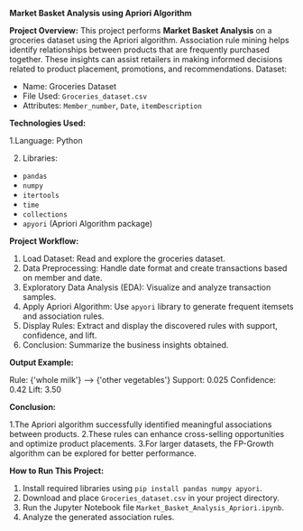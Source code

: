 **Market Basket Analysis using Apriori Algorithm**

**Project Overview:**
This project performs **Market Basket Analysis** on a groceries dataset using the Apriori algorithm.
Association rule mining helps identify relationships between products that are frequently purchased together. These insights can assist retailers in making informed decisions related to product placement, promotions, and recommendations.
 Dataset:
- Name: Groceries Dataset
- File Used: `Groceries_dataset.csv`
- Attributes: `Member_number`, `Date`, `itemDescription`



**Technologies Used:**

1.Language: Python

2. Libraries:
  - `pandas`
  - `numpy`
  - `itertools`
  - `time`
  - `collections`
  - `apyori` (Apriori Algorithm package)



**Project Workflow:**

1. Load Dataset: Read and explore the groceries dataset.
2. Data Preprocessing: Handle date format and create transactions based on member and date.
3. Exploratory Data Analysis (EDA): Visualize and analyze transaction samples.
4. Apply Apriori Algorithm: Use `apyori` library to generate frequent itemsets and association rules.
5. Display Rules: Extract and display the discovered rules with support, confidence, and lift.
6. Conclusion: Summarize the business insights obtained.


**Output Example:**

Rule: {'whole milk'} --> {'other vegetables'}
Support: 0.025
Confidence: 0.42
Lift: 3.50

**Conclusion:**

1.The Apriori algorithm successfully identified meaningful associations between products.
2.These rules can enhance cross-selling opportunities and optimize product placements.
3.For larger datasets, the FP-Growth algorithm can be explored for better performance.

**How to Run This Project:**

1. Install required libraries using `pip install pandas numpy apyori`.
2. Download and place `Groceries_dataset.csv` in your project directory.
3. Run the Jupyter Notebook file `Market_Basket_Analysis_Apriori.ipynb`.
4. Analyze the generated association rules.
